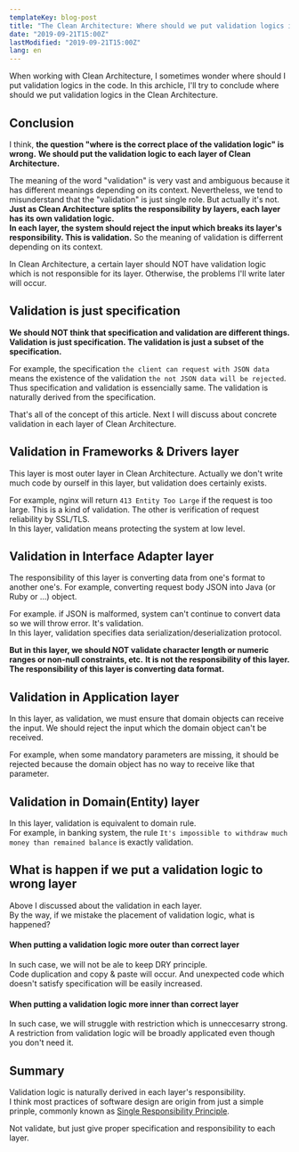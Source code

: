 ```yaml
---
templateKey: blog-post
title: "The Clean Architecture: Where should we put validation logics in the code"
date: "2019-09-21T15:00Z"
lastModified: "2019-09-21T15:00Z"
lang: en
---
```


When working with Clean Architecture, I sometimes wonder where should I put validation logics in the code.
In this archicle, I'll try to conclude where should we put validation logics in the Clean Architecture.

## Conclusion

I think, **the question "where is the correct place of the validation logic" is wrong.**
**We should put the validation logic to each layer of Clean Architecture.**

The meaning of the word "validation" is very vast and ambiguous because it has different meanings depending on its context.
Nevertheless, we tend to misunderstand that the "validation" is just single role. But actually it's not. **Just as Clean Architecture splits the responsibility by layers, each layer has its own validation logic.**  
**In each layer, the system should reject the input which breaks its layer's responsibility. This is validation.** So the meaning of validation is differrent depending on its context.

In Clean Architecture, a certain layer should NOT have validation logic which is not responsible for its layer.
Otherwise, the problems I'll write later will occur.

## Validation is just specification

**We should NOT think that specification and validation are different things. Validation is just specification. The validation is just a subset of the specification.**

For example, the specification `the client can request with JSON data` means the existence of the validation `the not JSON data will be rejected`. Thus specification and validation is essencially same. The validation is naturally derived from the specification.


That's all of the concept of this article.
Next I will discuss about concrete validation in each layer of Clean Architecture.

## Validation in Frameworks & Drivers layer

This layer is most outer layer in Clean Architecture.
Actually we don't write much code by ourself in this layer, but validation does certainly exists.

For example, nginx will return `413 Entity Too Large` if the request is too large. This is a kind of validation.
The other is verification of request reliability by SSL/TLS.  
In this layer, validation means protecting the system at low level.

## Validation in Interface Adapter layer

The responsibility of this layer is converting data from one's format to another one's.
For example, converting request body JSON into Java (or Ruby or ...) object.

For example. if JSON is malformed, system can't continue to convert data so we will throw error. It's validation.  
In this layer, validation specifies data serialization/deserialization protocol.

**But in this layer, we should NOT validate character length or numeric ranges or non-null constraints, etc.**
**It is not the responsibility of this layer. The responsibility of this layer is converting data format.**

## Validation in Application layer

In this layer, as validation, we must ensure that domain objects can receive the input.
We should reject the input which the domain object can't be received.

For example, when some mandatory parameters are missing, it should be rejected because the domain object has no way to receive like that parameter.

## Validation in Domain(Entity) layer

In this layer, validation is equivalent to domain rule.  
For example, in banking system, the rule `It's impossible to withdraw much money than remained balance` is exactly validation.

## What is happen if we put a validation logic to wrong layer

Above I discussed about the validation in each layer.  
By the way, if we mistake the placement of validation logic, what is happened?

#### When putting a validation logic more outer than correct layer

In such case, we will not be ale to keep DRY principle.  
Code duplication and copy & paste will occur. And unexpected code which doesn't satisfy specification will be easily increased.

#### When putting a validation logic more inner than correct layer

In such case, we will struggle with restriction which is unneccesarry strong.  
A restriction from validation logic will be broadly applicated even though you don't need it.

## Summary

Validation logic is naturally derived in each layer's responsibility.  
I think most practices of software design are origin from just a simple prinple, commonly known as [Single Responsibility Principle](https://en.wikipedia.org/wiki/Single_responsibility_principle).

Not validate, but just give proper specification and responsibility to each layer.
